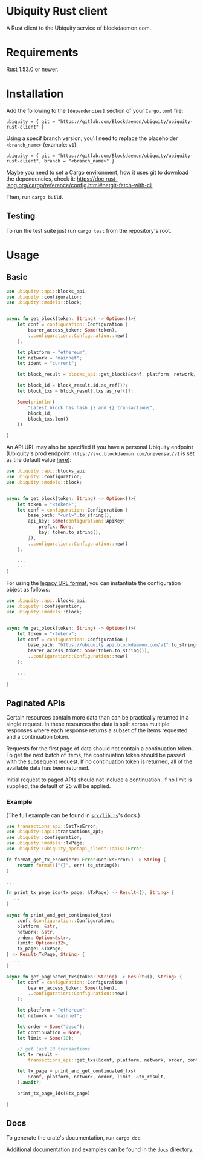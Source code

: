 # Ubiquity Rust client
A Rust client to the Ubiquity service of blockdaemon.com.

# Requirements
Rust 1.53.0 or newer.

# Installation
Add the following to the `[dependencies]` section of your `Cargo.toml` file:

```
ubiquity = { git = "https://gitlab.com/Blockdaemon/ubiquity/ubiquity-rust-client" }
```

Using a specif branch version, you'll need to replace the placeholder `<branch_name>` (example: `v1`):
```
ubiquity = { git = "https://gitlab.com/Blockdaemon/ubiquity/ubiquity-rust-client", branch = "<branch_name>" }
```

Maybe you need to set a Cargo environment, how it uses git to download the dependencies, check it: https://doc.rust-lang.org/cargo/reference/config.html#netgit-fetch-with-cli

Then, run `cargo build`.

## Testing
To run the test suite just run `cargo test` from the repository's root.

# Usage

## Basic


```rust
use ubiquity::api::blocks_api;
use ubiquity::configuration;
use ubiquity::models::block;


async fn get_block(token: String) -> Option<()>{
    let conf = configuration::Configuration {
        bearer_access_token: Some(token),
        ..configuration::Configuration::new()
    };

    let platform = "ethereum";
    let network = "mainnet";
    let ident = "current";

    let block_result = blocks_api::get_block(&conf, platform, network, ident).await.ok()?;

    let block_id = block_result.id.as_ref()?;
    let block_txs = block_result.txs.as_ref()?;

    Some(println!(
        "Latest block has hash {} and {} transactions",
        block_id,
        block_txs.len()
    ))

}
```

An API URL may also be specified if you have a personal Ubiquity endpoint (Ubiquity's prod endpoint `https://svc.blockdaemon.com/universal/v1` is set as the default value [here](https://gitlab.com/Blockdaemon/ubiquity/ubiquity-rust-client/-/blob/master/generated/src/apis/configuration.rs#L43)): 

```rust
use ubiquity::api::blocks_api;
use ubiquity::configuration;
use ubiquity::models::block;


async fn get_block(token: String) -> Option<()>{
    let token = "<token>";
    let conf = configuration::Configuration {
        base_path: "<url>".to_string(),
        api_key: Some(configuration::ApiKey{
            prefix: None,
            key: token.to_string(),
        }),
        ..configuration::Configuration::new()
    };

    ...
    ...
}
```

For using the [legacy URL format](https://blockdaemon.com/documentation/ubiquity-api/authentication/#legacy), you can instantiate the configuration object as follows:

```rust
use ubiquity::api::blocks_api;
use ubiquity::configuration;
use ubiquity::models::block;


async fn get_block(token: String) -> Option<()>{
    let token = "<token>";
    let conf = configuration::Configuration {
        base_path: "https://ubiquity.api.blockdaemon.com/v1".to_string(),
        bearer_access_token: Some(token.to_string()),
        ..configuration::Configuration::new()
    };

    ...
    ...
}
```

## Paginated APIs

Certain resources contain more data than can be practically returned in a single request. In these resources the data is split across multiple responses where each response returns a subset of the items requested and a continuation token.

Requests for the first page of data should not contain a continuation token. To get the next batch of items, the continuation token should be passed with the subsequent request. If no continuation token is returned, all of the available data has been returned.

Initial request to paged APIs should not include a continuation. If no limit is supplied, the default of 25 will be applied.

### Example

(The full example can be found in [`src/lib.rs`](src/lib.rs)'s docs.)

```rust
use transactions_api::GetTxsError;
use ubiquity::api::transactions_api;
use ubiquity::configuration;
use ubiquity::models::TxPage;
use ubiquity::ubiquity_openapi_client::apis::Error;

fn format_get_tx_error(err: Error<GetTxsError>) -> String {
    return format!("{}", err).to_string();
}

...

fn print_tx_page_ids(tx_page: &TxPage) -> Result<(), String> {
  ...
}

async fn print_and_get_continuated_txs(
    conf: &configuration::Configuration,
    platform: &str,
    network: &str,
    order: Option<&str>,
    limit: Option<i32>,
    tx_page: &TxPage,
) -> Result<TxPage, String> {
  ...
}

async fn get_paginated_txs(token: String) -> Result<(), String> {
    let conf = configuration::Configuration {
        bearer_access_token: Some(token),
        ..configuration::Configuration::new()
    };

    let platform = "ethereum";
    let network = "mainnet";

    let order = Some("desc");
    let continuation = None;
    let limit = Some(10);

    // get last 10 transactions
    let tx_result =
        transactions_api::get_txs(&conf, platform, network, order, continuation, limit).await.map_err(format_get_tx_error)?;

    let tx_page = print_and_get_continuated_txs(
        &conf, platform, network, order, limit, &tx_result,
    ).await?;

    print_tx_page_ids(&tx_page)

}
```

## Docs
To generate the crate's documentation, run `cargo doc`.

Additional documentation and examples can be found in the `docs` directory.
